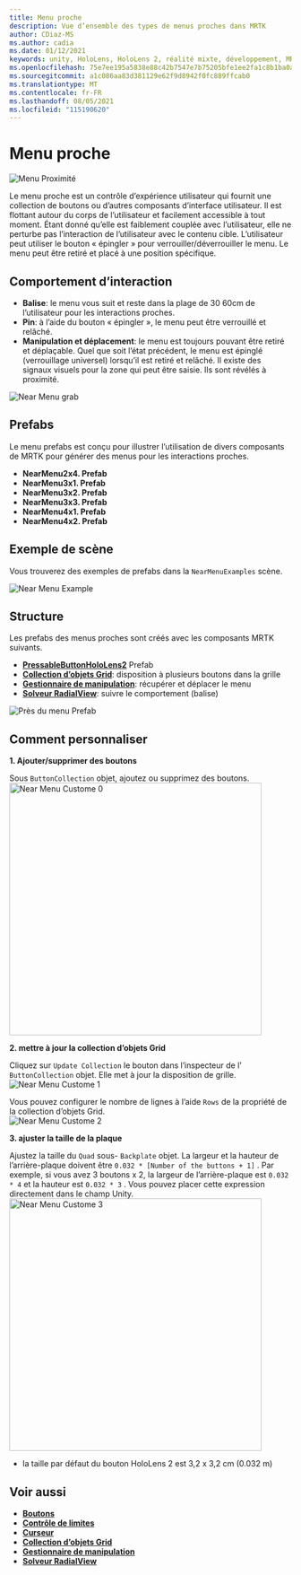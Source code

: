 ```yaml
---
title: Menu proche
description: Vue d’ensemble des types de menus proches dans MRTK
author: CDiaz-MS
ms.author: cadia
ms.date: 01/12/2021
keywords: unity, HoloLens, HoloLens 2, réalité mixte, développement, MRTK, Menu proche,
ms.openlocfilehash: 75e7ee195a5838e88c42b7547e7b75205bfe1ee2fa1c8b1ba0a868b294883347
ms.sourcegitcommit: a1c086aa83d381129e62f9d8942f0fc889ffcab0
ms.translationtype: MT
ms.contentlocale: fr-FR
ms.lasthandoff: 08/05/2021
ms.locfileid: "115190620"
---
```

# <a name="near-menu"></a>Menu proche

![Menu Proximité](../images/near-menu/MRTK_UX_NearMenu.png)

Le menu proche est un contrôle d’expérience utilisateur qui fournit une collection de boutons ou d’autres composants d’interface utilisateur. Il est flottant autour du corps de l’utilisateur et facilement accessible à tout moment. Étant donné qu’elle est faiblement couplée avec l’utilisateur, elle ne perturbe pas l’interaction de l’utilisateur avec le contenu cible. L’utilisateur peut utiliser le bouton « épingler » pour verrouiller/déverrouiller le menu. Le menu peut être retiré et placé à une position spécifique.

## <a name="interaction-behavior"></a>Comportement d’interaction

- **Balise**: le menu vous suit et reste dans la plage de 30 60cm de l’utilisateur pour les interactions proches.
- **Pin**: à l’aide du bouton « épingler », le menu peut être verrouillé et relâché.
- **Manipulation et déplacement**: le menu est toujours pouvant être retiré et déplaçable. Quel que soit l’état précédent, le menu est épinglé (verrouillage universel) lorsqu’il est retiré et relâché. Il existe des signaux visuels pour la zone qui peut être saisie. Ils sont révélés à proximité.

<img src="../images/near-menu/MRTK_UX_NearMenu_Grab.png" alt="Near Menu grab">

## <a name="prefabs"></a>Prefabs

Le menu prefabs est conçu pour illustrer l’utilisation de divers composants de MRTK pour générer des menus pour les interactions proches.

- **NearMenu2x4. Prefab**
- **NearMenu3x1. Prefab**
- **NearMenu3x2. Prefab**
- **NearMenu3x3. Prefab**
- **NearMenu4x1. Prefab**
- **NearMenu4x2. Prefab**

## <a name="example-scene"></a>Exemple de scène

Vous trouverez des exemples de prefabs dans la `NearMenuExamples` scène.

<img src="../images/near-menu/MRTK_UX_NearMenu_Examples.png" alt="Near Menu Example">

## <a name="structure"></a>Structure

Les prefabs des menus proches sont créés avec les composants MRTK suivants.

- [**PressableButtonHoloLens2**](button.md) Prefab
- [**Collection d’objets Grid**](object-collection.md): disposition à plusieurs boutons dans la grille
- [**Gestionnaire de manipulation**](manipulation-handler.md): récupérer et déplacer le menu
- [**Solveur RadialView**](solvers/solver.md): suivre le comportement (balise)

![Près du menu Prefab](../images/near-menu/MRTK_UX_NearMenu_Structure.png)

## <a name="how-to-customize"></a>Comment personnaliser

**1. Ajouter/supprimer des boutons**

Sous `ButtonCollection` objet, ajoutez ou supprimez des boutons.  
<img src="../images/near-menu/MRTK_UX_NearMenu_Custom0.png" width="450" alt="Near Menu Custome 0">

**2. mettre à jour la collection d’objets Grid**

Cliquez sur `Update Collection` le bouton dans l’inspecteur de l' `ButtonCollection` objet. Elle met à jour la disposition de grille.  
<img src="../images/near-menu/MRTK_UX_NearMenu_Custom1.png" alt="Near Menu Custome 1">

Vous pouvez configurer le nombre de lignes à l’aide `Rows` de la propriété de la collection d’objets Grid.  
<img src="../images/near-menu/MRTK_UX_NearMenu_Custom2.png" alt="Near Menu Custome 2">

**3. ajuster la taille de la plaque**

Ajustez la taille du `Quad` sous- `Backplate` objet. La largeur et la hauteur de l’arrière-plaque doivent être `0.032 * [Number of the buttons + 1]` . Par exemple, si vous avez 3 boutons x 2, la largeur de l’arrière-plaque est `0.032 * 4` et la hauteur est `0.032 * 3` . Vous pouvez placer cette expression directement dans le champ Unity.  
<img src="../images/near-menu/MRTK_UX_NearMenu_Custom3.png" width="450" alt="Near Menu Custome 3">

- la taille par défaut du bouton HoloLens 2 est 3,2 x 3,2 cm (0.032 m)

## <a name="see-also"></a>Voir aussi

- [**Boutons**](button.md)
- [**Contrôle de limites**](bounds-control.md)
- [**Curseur**](sliders.md)
- [**Collection d’objets Grid**](object-collection.md)
- [**Gestionnaire de manipulation**](manipulation-handler.md)
- [**Solveur RadialView**](solvers/solver.md)
